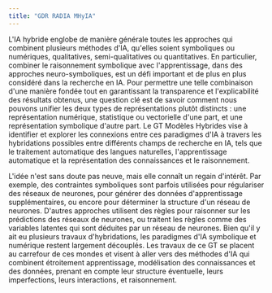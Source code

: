 ```yaml
---
title: "GDR RADIA MHyIA"
---
```


L'IA hybride englobe de manière générale toutes les approches qui combinent plusieurs méthodes d'IA, qu'elles soient symboliques ou numériques, qualitatives, semi-qualitatives ou quantitatives.
En particulier, combiner le raisonnement symbolique avec l'apprentissage, dans des approches neuro-symboliques, est un défi important et de plus en plus considéré dans la recherche en IA.  Pour permettre une telle combinaison d'une manière fondée tout en garantissant la transparence et l'explicabilité des résultats obtenus, une question clé est de savoir comment nous pouvons unifier les deux types de représentations plutôt distincts : une représentation numérique, statistique ou vectorielle d'une part, et une représentation symbolique d'autre part. Le GT Modèles Hybrides vise à identifier et explorer les connexions entre ces paradigmes d'IA à travers les hybridations possibles entre différents champs de recherche en IA, tels que le traitement automatique des langues naturelles, l'apprentissage automatique et la représentation des connaissances et le raisonnement.

L'idée n'est sans doute pas neuve, mais elle connaît un regain d'intérêt. Par exemple, des contraintes symboliques sont parfois utilisées pour régulariser des réseaux de neurones, pour générer des données d'apprentissage supplémentaires, ou encore pour déterminer la structure d'un réseau de neurones. D'autres approches utilisent des règles pour raisonner sur les prédictions des réseaux de neurones, ou traitent les règles comme des variables latentes qui sont déduites par un réseau de neurones. Bien qu'il y ait eu plusieurs travaux d'hybridations, les paradigmes d'IA symbolique et numérique restent largement découplés. Les travaux de ce GT se placent au carrefour de ces mondes et visent à aller vers des méthodes d'IA qui combinent étroitement apprentissage, modélisation des connaissances et des données, prenant en compte leur structure éventuelle, leurs imperfections, leurs interactions, et raisonnement. 
